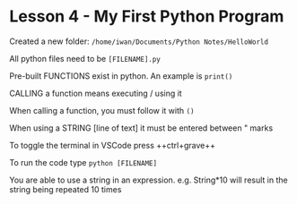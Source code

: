 # Lesson 4 - My First Python Program

Created a new folder: `/home/iwan/Documents/Python Notes/HelloWorld`

All python files need to be `[FILENAME].py`

Pre-built FUNCTIONS exist in python. An example is `print()`

CALLING a function means executing / using it

When calling a function, you must follow it with `()`

When using a STRING [line of text] it must be entered between " marks

To toggle the terminal in VSCode press ++ctrl+grave++

To run the code type `python [FILENAME]`

You are able to use a string in an expression. e.g. String*10 will result in the string being repeated 10 times